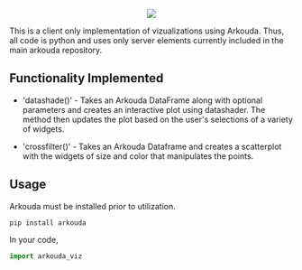 <p align="center">
  <img src="pictures/logo.png"/>
</p>

This is a client only implementation of vizualizations using Arkouda. Thus, all code is python and uses only server elements currently included in the main arkouda repository. 

## Functionality Implemented

- 'datashade()' - Takes an Arkouda DataFrame along with optional parameters and creates an interactive plot using datashader. The method then updates the plot based on the user's selections of a variety of widgets.

- 'crossfilter()' - Takes an Arkouda Dataframe and creates a scatterplot with the widgets of size and color that manipulates the points.

## Usage

Arkouda must be installed prior to utilization.

```commandline
pip install arkouda
```

In your code,

```python
import arkouda_viz
```